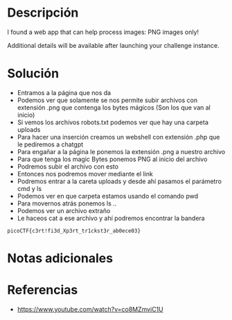 # Descripción
I found a web app that can help process images: PNG images only!

Additional details will be available after launching your challenge instance.

# Solución
- Entramos a la página que nos da
- Podemos ver que solamente se nos permite subir archivos con extensión .png que contenga los bytes mágicos (Son los que van al inicio)
- Si vemos los archivos robots.txt podemos ver que hay una carpeta uploads
- Para hacer una inserción creamos un webshell con extensión .php que le pediremos a chatgpt
- Para engañar a la página le ponemos la extensión .png a nuestro archivo
- Para que tenga los magic Bytes ponemos PNG al inicio del archivo
- Podremos subir el archivo con esto
- Entonces nos podremos mover mediante el link
- Podremos entrar a la careta uploads y desde ahí pasamos el parámetro cmd y ls
- Podemos ver en que carpeta estamos usando el comando pwd
- Para movernos atrás ponemos ls ..
- Podemos ver un archivo extraño
- Le haceos cat a ese archivo y ahí podremos encontrar la bandera
```
picoCTF{c3rt!fi3d_Xp3rt_tr1ckst3r_ab0ece03}
```
# Notas adicionales
# Referencias
- https://www.youtube.com/watch?v=co8MZmviC1U